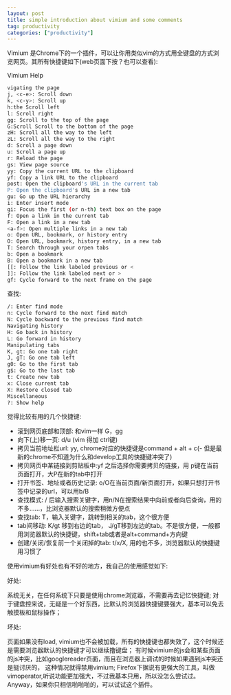 ```yaml
---
layout: post
title: simple introduction about vimium and some comments
tag: productivity
categories: ["productivity"]
---
```


Vimium 是Chrome下的一个插件，可以让你用类似vim的方式用全键盘的方式浏览网页。其所有快捷键如下(web页面下按？也可以查看):

Vimium Help

```bash
vigating the page
j, <c-e>: Scroll down
k, <c-y>: Scroll up
h:the Scroll left
l: Scroll right
gg: Scroll to the top of the page
G:Scroll Scroll to the bottom of the page
zH: Scroll all the way to the left
zL: Scroll all the way to the right
d: Scroll a page down
u: Scroll a page up
r: Reload the page
gs: View page source
yy: Copy the current URL to the clipboard
yf: Copy a link URL to the clipboard
post: Open the clipboard's URL in the current tab
P: Open the clipboard's URL in a new tab
gu: Go up the URL hierarchy
i: Enter insert mode
gi: Focus the first (or n-th) text box on the page
f: Open a link in the current tab
F: Open a link in a new tab
<a-f>: Open multiple links in a new tab
o: Open URL, bookmark, or history entry
O: Open URL, bookmark, history entry, in a new tab
T: Search through your orpen tabs
b: Open a bookmark
B: Open a bookmark in a new tab
[[: Follow the link labeled previous or <
]]: Follow the link labeled next or >
gf: Cycle forward to the next frame on the page
```

查找:

```bash
/: Enter find mode
n: Cycle forward to the next find match
N: Cycle backward to the previous find match
Navigating history
H: Go back in history
L: Go forward in history
Manipulating tabs
K, gt: Go one tab right
J, gT: Go one tab left
g0: Go to the first tab
g$: Go to the last tab
t: Create new tab
x: Close current tab
X: Restore closed tab
Miscellaneous
?: Show help
```

觉得比较有用的几个快捷键:

- 滚到网页底部和顶部: 和vim一样 G，gg
- 向下(上)移一页: d/u (vim 得加 ctrl键)
- 拷贝当前地址栏url: yy, chrome对应的快捷键是command + alt + c(- 但是最新的chrome不知道为什么和develop工具的快捷键冲突了)
- 拷贝网页中某链接到剪贴板中:yf 之后选择你需要拷贝的链接，用 p键在当前页面打开，大P在新的tab中打开
- 打开书签、地址或者历史记录: o/O在当前页面/新页面打开，如果只想打开书签中记录的url，可以用b/B
- 查找模式: / 后输入搜索关键字，用n/N在搜索结果中向前或者向后查询，用的不多……，比浏览器默认的搜索稍微方便点
- 查找tab: T，输入关键字，跳转到相关的tab，这个很方便
- tab间移动: K/gt 移到右边的tab， J/gT移到左边的tab。不是很方便，一般都用浏览器默认的快捷键，shift+tab或者是alt+command+方向键
- 创建/关闭/恢复前一个关闭掉的tab: t/x/X, 用的也不多，浏览器默认的快捷键用习惯了

使用vimium有好处也有不好的地方，我自己的使用感觉如下:

好处:

系统无关，在任何系统下只要是使用chrome浏览器，不需要再去记忆快捷键;
对于键盘控来说，无疑是一个好东西，比默认的浏览器快捷键要强大，基本可以免去触摸板和鼠标操作；

坏处:

页面如果没有load, vimium也不会被加载，所有的快捷键也都失效了，这个时候还是需要浏览器默认的快捷键才可以继续撸键盘；
有时候vimium的js会和某些页面的js冲突，比如googlereader页面，而且在浏览器上调试的时候如果遇到js冲突还是挺讨厌的，
这种情况就得禁用vimium;
Firefox下据说有更强大的工具，叫做vimoperator,听说功能更加强大，不过我基本只用，所以没怎么尝试过。Anyway，如果你只相信啪啪啪的，可以试试这个插件。

